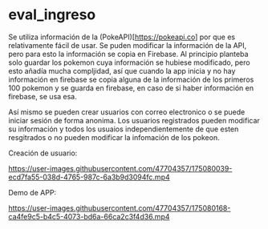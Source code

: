 # eval_ingreso
Se utiliza información de la (PokeAPI)[https://pokeapi.co] por que es relativamente fácil de usar. Se puden modificar la información de la API, pero para esto la información se copia en Firebase. Al principio planteba solo guardar los pokemon cuya información se hubiese modificado, pero esto añadía mucha compljidad, así que cuando la app inicia y no hay información en firebase se copia alguna de la información de los primeros 100 pokemon y se guarda en firebase, en caso de si haber información en firebase, se usa esa.

Así mismo se pueden crear usuarios con correo electronico o se puede iniciar sesión de forma anonima. Los usuarios registrados pueden modificar su información y todos los usuaios independientemente de que esten resgitrados o no pueden modificar la infomación de los pokeon.

Creación de usuario:


https://user-images.githubusercontent.com/47704357/175080039-ecd7fa55-038d-4765-987c-6a3b9d3094fc.mp4


Demo de APP:


https://user-images.githubusercontent.com/47704357/175080168-ca4fe9c5-b4c5-4073-bd6a-66ca2c3f4d36.mp4

